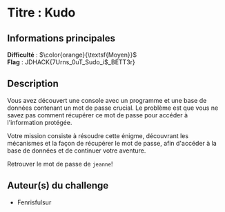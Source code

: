 # Titre : Kudo 

## Informations principales

**Difficulté** : $\color{orange}{\textsf{Moyen}}$ \
**Flag** : JDHACK{7Urns_0uT_Sudo_i$_BETT3r}

## Description

Vous avez découvert une console avec un programme et une base de données 
contenant un mot de passe crucial. Le problème est que vous ne savez pas 
comment récupérer ce mot de passe pour accéder à l'information protégée. 

Votre mission consiste à résoudre cette énigme, découvrant les mécanismes et 
la façon de récupérer le mot de passe, afin d'accéder à la base de données et 
de continuer votre aventure.

Retrouver le mot de passe de `jeanne`!

## Auteur(s) du challenge

- Fenrisfulsur

